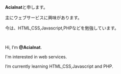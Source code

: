<p><strong>Acialnat</strong>と申します。</p>
<p>主にウェブサービスに興味があります。</p>
<p>今は、HTML,CSS,Javascript,PHPなどを勉強しています。</p>
<br>
<p>Hi, I’m <strong>@Acialnat</strong>.</p>
<p>I'm interested in web services.</p>
<p>I’m currently learning HTML,CSS,Javascript and PHP.</p>

<!---
Acialnat/Acialnat is a ✨ special ✨ repository because its `README.md` (this file) appears on your GitHub profile.
You can click the Preview link to take a look at your changes.
--->
